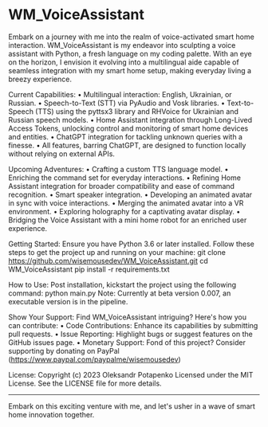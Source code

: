 # WM_VoiceAssistant

Embark on a journey with me into the realm of voice-activated smart home interaction. 
WM_VoiceAssistant is my endeavor into sculpting a voice assistant with Python, a fresh language on my coding palette. With an eye on the horizon, I envision it evolving into a multilingual aide capable of seamless integration with my smart home setup, making everyday living a breezy experience.


Current Capabilities:
•	Multilingual interaction: English, Ukrainian, or Russian.
•	Speech-to-Text (STT) via PyAudio and Vosk libraries.
•	Text-to-Speech (TTS) using the pyttsx3 library and RHVoice for Ukrainian and Russian speech models.
•	Home Assistant integration through Long-Lived Access Tokens, unlocking control and monitoring of smart home devices and entities.
•	ChatGPT integration for tackling unknown queries with a finesse.
•	All features, barring ChatGPT, are designed to function locally without relying on external APIs.


Upcoming Adventures:
•	Crafting a custom TTS language model.
•	Enriching the command set for everyday interactions.
•	Refining Home Assistant integration for broader compatibility and ease of command recognition.
•	Smart speaker integration.
•	Developing an animated avatar in sync with voice interactions.
•	Merging the animated avatar into a VR environment.
•	Exploring holography for a captivating avatar display.
•	Bridging the Voice Assistant with a mini home robot for an enriched user experience.


Getting Started:
Ensure you have Python 3.6 or later installed. Follow these steps to get the project up and running on your machine:
git clone https://github.com/wisemousedev/WM_VoiceAssistant.git cd WM_VoiceAssistant pip install -r requirements.txt 

How to Use:
Post installation, kickstart the project using the following command:
python main.py 
Note: Currently at beta version 0.007, an executable version is in the pipeline.

Show Your Support:
Find WM_VoiceAssistant intriguing? Here's how you can contribute:
•	Code Contributions: Enhance its capabilities by submitting pull requests.
•	Issue Reporting: Highlight bugs or suggest features on the GitHub issues page.
•	Monetary Support: Fond of this project? Consider supporting by donating on PayPal (https://www.paypal.com/paypalme/wisemousedev)


License:
Copyright (c) 2023 Oleksandr Potapenko
Licensed under the MIT License. See the LICENSE file for more details.
________________________________________
Embark on this exciting venture with me, and let's usher in a wave of smart home innovation together.
